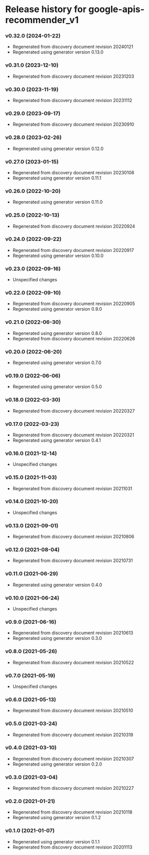 # Release history for google-apis-recommender_v1

### v0.32.0 (2024-01-22)

* Regenerated from discovery document revision 20240121
* Regenerated using generator version 0.13.0

### v0.31.0 (2023-12-10)

* Regenerated from discovery document revision 20231203

### v0.30.0 (2023-11-19)

* Regenerated from discovery document revision 20231112

### v0.29.0 (2023-09-17)

* Regenerated from discovery document revision 20230910

### v0.28.0 (2023-02-26)

* Regenerated using generator version 0.12.0

### v0.27.0 (2023-01-15)

* Regenerated from discovery document revision 20230108
* Regenerated using generator version 0.11.1

### v0.26.0 (2022-10-20)

* Regenerated using generator version 0.11.0

### v0.25.0 (2022-10-13)

* Regenerated from discovery document revision 20220924

### v0.24.0 (2022-09-22)

* Regenerated from discovery document revision 20220917
* Regenerated using generator version 0.10.0

### v0.23.0 (2022-09-16)

* Unspecified changes

### v0.22.0 (2022-09-10)

* Regenerated from discovery document revision 20220905
* Regenerated using generator version 0.9.0

### v0.21.0 (2022-06-30)

* Regenerated using generator version 0.8.0
* Regenerated from discovery document revision 20220626

### v0.20.0 (2022-06-20)

* Regenerated using generator version 0.7.0

### v0.19.0 (2022-06-06)

* Regenerated using generator version 0.5.0

### v0.18.0 (2022-03-30)

* Regenerated from discovery document revision 20220327

### v0.17.0 (2022-03-23)

* Regenerated from discovery document revision 20220321
* Regenerated using generator version 0.4.1

### v0.16.0 (2021-12-14)

* Unspecified changes

### v0.15.0 (2021-11-03)

* Regenerated from discovery document revision 20211031

### v0.14.0 (2021-10-20)

* Unspecified changes

### v0.13.0 (2021-09-01)

* Regenerated from discovery document revision 20210806

### v0.12.0 (2021-08-04)

* Regenerated from discovery document revision 20210731

### v0.11.0 (2021-06-29)

* Regenerated using generator version 0.4.0

### v0.10.0 (2021-06-24)

* Unspecified changes

### v0.9.0 (2021-06-16)

* Regenerated from discovery document revision 20210613
* Regenerated using generator version 0.3.0

### v0.8.0 (2021-05-26)

* Regenerated from discovery document revision 20210522

### v0.7.0 (2021-05-19)

* Unspecified changes

### v0.6.0 (2021-05-13)

* Regenerated from discovery document revision 20210510

### v0.5.0 (2021-03-24)

* Regenerated from discovery document revision 20210319

### v0.4.0 (2021-03-10)

* Regenerated from discovery document revision 20210307
* Regenerated using generator version 0.2.0

### v0.3.0 (2021-03-04)

* Regenerated from discovery document revision 20210227

### v0.2.0 (2021-01-21)

* Regenerated from discovery document revision 20210118
* Regenerated using generator version 0.1.2

### v0.1.0 (2021-01-07)

* Regenerated using generator version 0.1.1
* Regenerated from discovery document revision 20201113

